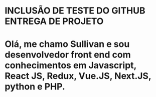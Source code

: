 # INCLUSÃO DE TESTE DO GITHUB ENTREGA DE PROJETO

# Olá, me chamo Sullivan e sou desenvolvedor front end com conhecimentos em Javascript, React JS, Redux, Vue.JS, Next.JS, python e PHP.

